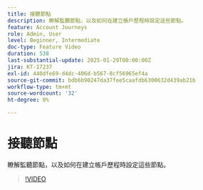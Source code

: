 ```yaml
---
title: 接聽節點
description: 瞭解監聽節點，以及如何在建立帳戶歷程時設定這些節點。
feature: Account Journeys
role: Admin, User
level: Beginner, Intermediate
doc-type: Feature Video
duration: 538
last-substantial-update: 2025-01-29T00:00:00Z
jira: KT-17237
exl-id: 440dfe69-d4dc-406d-b567-8cf56965ef4a
source-git-commit: bdb6b90247da37fee5caafdb6300632d439ab21b
workflow-type: tm+mt
source-wordcount: '32'
ht-degree: 0%

---
```


# 接聽節點

瞭解監聽節點，以及如何在建立帳戶歷程時設定這些節點。

>[!VIDEO](https://video.tv.adobe.com/v/3443219/?learn=on&enablevpops)
